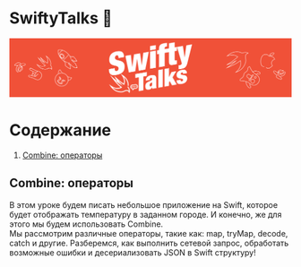 # SwiftyTalks 💬
![](img/Github_2560x533.png)

# Содержание
1. [Combine: операторы](#combine-operators)

## Combine: операторы<a name="combine-operators"></a>
В этом уроке будем писать небольшое приложение на Swift, которое будет отображать температуру в заданном городе. И конечно, же для этого мы будем использовать Combine.<br>
Мы рассмотрим различные операторы, такие как: map, tryMap, decode, catch и другие. Разберемся, как выполнить сетевой запрос, обработать возможные ошибки и десериализовать JSON в Swift структуру!
